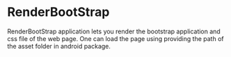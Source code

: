 # RenderBootStrap

RenderBootStrap application lets you render the bootstrap application and css file of the web page. One can load the page using providing the path of the asset folder in android package.
